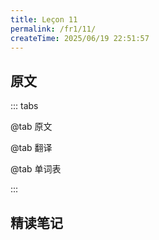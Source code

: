 ```yaml
---
title: Leçon 11
permalink: /fr1/11/
createTime: 2025/06/19 22:51:57
---
```


## 原文

::: tabs

@tab 原文

@tab 翻译

@tab 单词表

:::

## 精读笔记